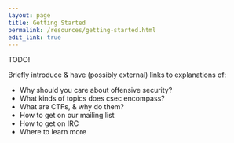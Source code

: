 ```yaml
---
layout: page
title: Getting Started
permalink: /resources/getting-started.html
edit_link: true
---
```


TODO!

Briefly introduce & have (possibly external) links to explanations of:

- Why should you care about offensive security?
- What kinds of topics does csec encompass?
- What are CTFs, & why do them?
- How to get on our mailing list
- How to get on IRC
- Where to learn more
